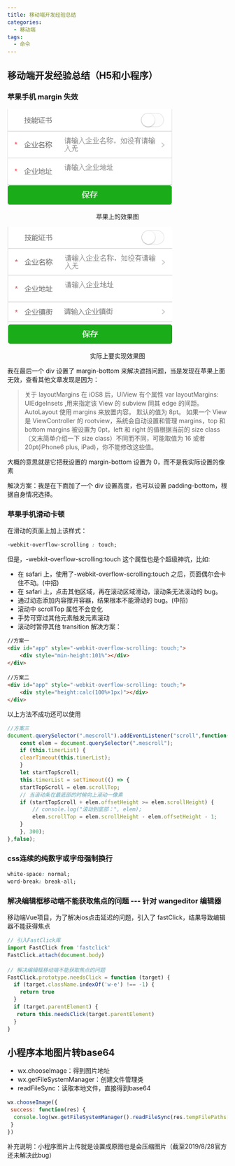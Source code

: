 ```yaml
---
title: 移动端开发经验总结
categories:
  - 移动端
tags:
  - 命令
---
```

## 移动端开发经验总结（H5和小程序）
### 苹果手机 margin 失效

![苹果效果图](前端移动端开发经验总结/1.png)

<center>苹果上的效果图</center>

![苹果效果图](前端移动端开发经验总结/2.png)

<center>实际上要实现效果图</center>

我在最后一个 div 设置了 margin-bottom 来解决遮挡问题，当是发现在苹果上面无效，查看其他文章发现是因为：

> 关于 layoutMargins 在 iOS8 后，UIView 有个属性 var layoutMargins: UIEdgeInsets ,用来指定该 View 的 subview 同其 edge 的间距。AutoLayout 使用 margins 来放置内容。 默认的值为 8pt。
> 如果一个 View 是 ViewController 的 rootview，系统会自动设置和管理 margins，top 和 bottom margins 被设置为 0pt，left 和 right 的值根据当前的 size class （文末简单介绍一下 size class）不同而不同，可能取值为 16 或者 20pt(iPhone6 plus, iPad)，你不能修改这些值。

大概的意思就是它把我设置的 margin-bottom 设置为 0，而不是我实际设置的像素

解决方案：我是在下面加了一个 div 设置高度，也可以设置 padding-bottom，根据自身情况选择。

### 苹果手机滑动卡顿

在滑动的页面上加上该样式：

```css
-webkit-overflow-scrolling : touch;
```

但是，-webkit-overflow-scrolling:touch 这个属性也是个超级神坑，比如:

- 在 safari 上，使用了-webkit-overflow-scrolling:touch 之后，页面偶尔会卡住不动。(中招)
- 在 safari 上，点击其他区域，再在滚动区域滑动，滚动条无法滚动的 bug。
- 通过动态添加内容撑开容器，结果根本不能滑动的 bug。(中招)
- 滚动中 scrollTop 属性不会变化
- 手势可穿过其他元素触发元素滚动
- 滚动时暂停其他 transition
  解决方案：

``` html
//方案一
<div id="app" style="-webkit-overflow-scrolling: touch;">
    <div style="min-height:101%"></div>
</div>

//方案二
<div id="app" style="-webkit-overflow-scrolling: touch;">
    <div style="height:calc(100%+1px)"></div>
</div>
```
以上方法不成功还可以使用
```javaScript
//方案三
document.querySelector(".mescroll").addEventListener("scroll",function() {
    const elem = document.querySelector(".mescroll");
    if (this.timerList) {
    clearTimeout(this.timerList);
    }
    let startTopScroll;
    this.timerList = setTimeout(() => {
    startTopScroll = elem.scrollTop;
    // 当滚动条在最底部的时候向上滚动一像素
    if (startTopScroll + elem.offsetHeight >= elem.scrollHeight) {
        // console.log("滚动到底部：", elem);
        elem.scrollTop = elem.scrollHeight - elem.offsetHeight - 1;
    }
    }, 300);
},false);
```
### css连续的纯数字或字母强制换行

```css
white-space: normal;
word-break: break-all;
```
### 解决编辑框移动端不能获取焦点的问题 --- 针对 wangeditor 编辑器

移动端Vue项目，为了解决ios点击延迟的问题，引入了 fastClick，结果导致编辑器不能获得焦点

```javaScript
// 引入FastClick库
import FastClick from 'fastclick'
FastClick.attach(document.body)

// 解决编辑框移动端不能获取焦点的问题
FastClick.prototype.needsClick = function (target) {
  if (target.className.indexOf('w-e') !== -1) {
    return true
  }
  if (target.parentElement) {
   return this.needsClick(target.parentElement)
  }
}
```
## 小程序本地图片转base64

+ wx.chooseImage：得到图片地址
+ wx.getFileSystemManager：创建文件管理类
+ readFileSync：读取本地文件，直接得到base64
```javaScript
wx.chooseImage({
 success: function(res) {
  console.log(wx.getFileSystemManager().readFileSync(res.tempFilePaths[0], "base64"))
 }
})
```
补充说明：小程序图片上传就是设置成原图也是会压缩图片（截至2019/8/28官方还未解决此bug）